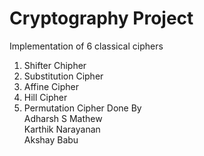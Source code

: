 # Cryptography Project<br/>
Implementation of 6 classical ciphers
1. Shifter Chipher
2. Substitution Cipher
3. Affine Cipher
4. Hill Cipher
5. Permutation Cipher
Done By <br/>
Adharsh S Mathew<br/>
Karthik Narayanan<br/>
Akshay Babu<br/>


